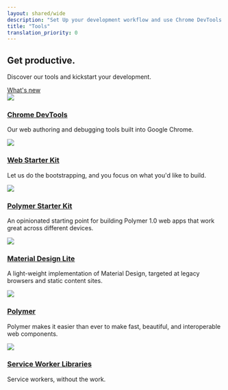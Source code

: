 ```yaml
---
layout: shared/wide
description: "Set Up your development workflow and use Chrome DevTools to iterate, debug and profile your site."
title: "Tools"
translation_priority: 0
---
```


<div class="wf-subheading">
  <div class="page-content mdl-grid">
    <div class="mdl-cell mdl-cell--6-col">
      <h2>Get productive.</h2>
    </div>
    <div class="mdl-cell mdl-cell--6-col">
      <p>Discover our tools and kickstart your development.</p>
      <a class="mdl-button mdl-js-button mdl-button--raised mdl-button--accent" href="/web/updates/devtools/">What's new</a>
    </div>
  </div>
</div>

<div class="page-content">

  <div class="mdl-grid">
    <div class="mdl-cell mdl-cell--6-col">
      <a href="{{site.WFBaseUrl}}/tools/chrome-devtools/"><img src="{{site.WFBaseUrl}}/tools/imgs/chrome-devtools.png"></a>
      <h3 class="mdl-typography--title"><a href="/web/tools/chrome-devtools">Chrome DevTools</a></h3>
      <p>Our web authoring and debugging tools built into Google Chrome.</p>
    </div>
    <div class="mdl-cell mdl-cell--6-col">
      <a href="{{site.WFBaseUrl}}/tools/starter-kit/"><img src="{{site.WFBaseUrl}}/tools/starter-kit/images/thumb.jpg"></a>
      <h3 class="mdl-typography--title"><a href="/web/tools/starter-kit/">Web Starter Kit</a></h3>
      <p>Let us do the bootstrapping, and you focus on what you'd like to build.</p>
    </div>
    <div class="mdl-cell mdl-cell--6-col">
      <a href="{{site.WFBaseUrl}}/tools/polymer-starter-kit/"><img src="{{site.WFBaseUrl}}/tools/polymer-starter-kit/thumb.jpg"></a>
      <h3 class="mdl-typography--title"><a href="/web/tools/polymer-starter-kit/">Polymer Starter Kit</a></h3>
      <p>An opinionated starting point for building Polymer 1.0 web apps that work great across different devices.</p>
    </div>
    <div class="mdl-cell mdl-cell--6-col">
      <a href="http://www.getmdl.io/"><img src="{{site.WFBaseUrl}}/tools/imgs/mdl-thumb.png"></a>
      <h3 class="mdl-typography--title"><a href="http://www.getmdl.io/">Material Design Lite</a></h3>
      <p>A light-weight implementation of Material Design, targeted at legacy browsers and static content sites.</p>
    </div>
    <div class="mdl-cell mdl-cell--6-col">
      <a href="https://www.polymer-project.org"><img src="{{site.WFBaseUrl}}/tools/polymer-starter-kit/thumb_polymer.jpg"></a>
      <h3 class="mdl-typography--title"><a href="https://www.polymer-project.org">Polymer</a></h3>
      <p>Polymer makes it easier than ever to make fast, beautiful, and interoperable web components.</p>
    </div>
    <div class="mdl-cell mdl-cell--6-col">
      <a href="{{site.WFBaseUrl}}/tools/service-worker-libraries/"><img src="{{site.WFBaseUrl}}/tools/service-worker-libraries/thumb.png"></a>
      <h3 class="mdl-typography--title"><a href="{{site.WFBaseUrl}}/tools/service-worker-libraries/">Service Worker Libraries</a></h3>
      <p>Service workers, without the work.</p>
    </div>
  </div>

</div>
